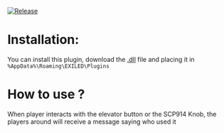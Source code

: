 [![Release]][Link]
<!----------------------------------------------------------------------------->
[Link]: https://github.com/Antoniofo/ElevatorBC/releases
<!---------------------------------[ Buttons ]--------------------------------->
[Release]: https://img.shields.io/badge/Release-EFFDE?style=for-the-badge&logoColor=white&logo=DocuSign


# Installation:

You can install this plugin, download the [.dll](https://github.com/Antoniofo/ElevatorBC/releases) file and placing it in ``%AppData%\Roaming\EXILED\Plugins``


# How to use ?

When player interacts with the elevator button or the SCP914 Knob, the players around will receive a message saying who used it




